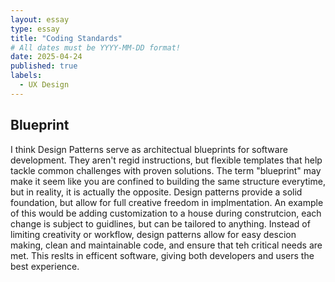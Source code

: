 ```yaml
---
layout: essay
type: essay
title: "Coding Standards"
# All dates must be YYYY-MM-DD format!
date: 2025-04-24
published: true
labels:
  - UX Design 
---
```


## Blueprint 

I think Design Patterns serve as architectual blueprints for software development. They aren't regid instructions, but flexible templates that help tackle common challenges with proven solutions. The term "blueprint" may make it seem like you are confined to building the same structure everytime, but in reality, it is actually the opposite. Design patterns provide a solid foundation, but allow for full creative freedom in implmentation. An example of this would be adding customization to a house during construtcion, each change is subject to guidlines, but can be tailored to anything. Instead of limiting creativity or workflow, design patterns allow for easy descion making, clean and maintainable code, and ensure that teh critical needs are met. This reslts in efficent software, giving both developers and users the best experience. 


